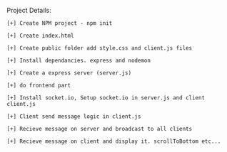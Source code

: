 Project Details: 

    [+] Create NPM project - npm init 

    [+] Create index.html
    
    [+] Create public folder add style.css and client.js files

    [+] Install dependancies. express and nodemon

    [+] Create a express server (server.js)

    [+] do frontend part

    [+] Install socket.io, Setup socket.io in server.js and client client.js

    [+] Client send message logic in client.js

    [+] Recieve message on server and broadcast to all clients

    [+] Recieve message on client and display it. scrollToBottom etc...